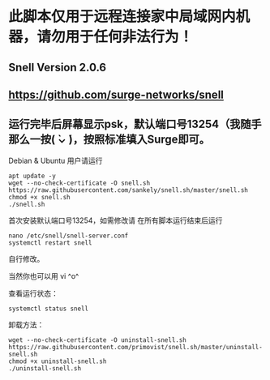 # 此脚本仅用于远程连接家中局域网内机器，请勿用于任何非法行为！
## Snell Version 2.0.6
## https://github.com/surge-networks/snell
## 运行完毕后屏幕显示psk，默认端口号13254（我随手那么一按( ̀⌄ ́)，按照标准填入Surge即可。

Debian & Ubuntu 用户请运行

```
apt update -y
wget --no-check-certificate -O snell.sh https://raw.githubusercontent.com/sankely/snell.sh/master/snell.sh
chmod +x snell.sh
./snell.sh
```

首次安装默认端口号13254，如需修改请
在所有脚本运行结束后运行

```
nano /etc/snell/snell-server.conf
systemctl restart snell
```

自行修改。

当然你也可以用 vi ^o^

查看运行状态：

```
systemctl status snell
```

卸载方法：

```
wget --no-check-certificate -O uninstall-snell.sh https://raw.githubusercontent.com/primovist/snell.sh/master/uninstall-snell.sh
chmod +x uninstall-snell.sh
./uninstall-snell.sh
```
